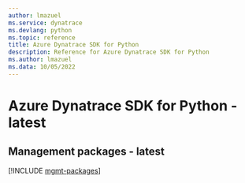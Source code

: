 ```yaml
---
author: lmazuel
ms.service: dynatrace
ms.devlang: python
ms.topic: reference
title: Azure Dynatrace SDK for Python
description: Reference for Azure Dynatrace SDK for Python
ms.author: lmazuel
ms.data: 10/05/2022
---
```

# Azure Dynatrace SDK for Python - latest

## Management packages - latest
[!INCLUDE [mgmt-packages](dynatrace-mgmt-index.md)]